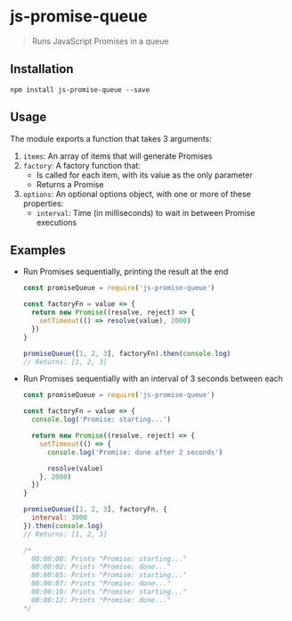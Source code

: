 # js-promise-queue

> Runs JavaScript Promises in a queue

## Installation

```
npm install js-promise-queue --save
```

## Usage

The module exports a function that takes 3 arguments:

1. `items`: An array of items that will generate Promises
1. `factory`: A factory function that:
    - Is called for each item, with its value as the only parameter
    - Returns a Promise
1. `options`: An optional options object, with one or more of these properties:
    - `interval`: Time (in milliseconds) to wait in between Promise executions

## Examples

- Run Promises sequentially, printing the result at the end

    ```js
    const promiseQueue = require('js-promise-queue')

    const factoryFn = value => {
      return new Promise((resolve, reject) => {
        setTimeout(() => resolve(value), 2000)
      })
    }

    promiseQueue([1, 2, 3], factoryFn).then(console.log)
    // Returns: [1, 2, 3]
    ```

- Run Promises sequentially with an interval of 3 seconds between each

    ```js
    const promiseQueue = require('js-promise-queue')

    const factoryFn = value => {
      console.log('Promise: starting...')

      return new Promise((resolve, reject) => {
        setTimeout(() => {
          console.log('Promise: done after 2 seconds')

          resolve(value)
        }, 2000)
      })
    }

    promiseQueue([1, 2, 3], factoryFn, {
      interval: 3000
    }).then(console.log)
    // Returns: [1, 2, 3]

    /*
      00:00:00: Prints "Promise: starting..."
      00:00:02: Prints "Promise: done..."
      00:00:05: Prints "Promise: starting..."
      00:00:07: Prints "Promise: done..."
      00:00:10: Prints "Promise: starting..."
      00:00:12: Prints "Promise: done..."
    */
    ```
